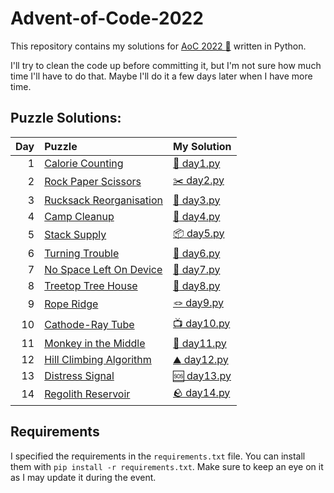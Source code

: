# Advent-of-Code-2022

This repository contains my solutions for [AoC 2022 :christmas_tree:](https://adventofcode.com/2022) written in Python.

I'll try to clean the code up before committing it, but I'm not sure how much time I'll have to do that.
Maybe I'll do it a few days later when I have more time.

## Puzzle Solutions:
| Day | Puzzle                                                          | My Solution                                 |
|----:|:----------------------------------------------------------------|:--------------------------------------------|
|   1 | [Calorie Counting](https://adventofcode.com/2022/day/1)         | [:pretzel: day1.py](Day01/day01.py)         |
|   2 | [Rock Paper Scissors](https://adventofcode.com/2022/day/2)      | [:scissors: day2.py](Day02/day02.py)        |
|   3 | [Rucksack Reorganisation](https://adventofcode.com/2022/day/3)  | [:school_satchel: day3.py](Day03/day03.py)  |
|   4 | [Camp Cleanup](https://adventofcode.com/2022/day/4)             | [:broom: day4.py](Day04/day04.py)           |
|   5 | [Stack Supply](https://adventofcode.com/2022/day/5)             | [:package: day5.py](Day05/day05.py)         |
|   6 | [Turning Trouble](https://adventofcode.com/2022/day/6)          | [:signal_strength: day6.py](Day06/day06.py) |
|   7 | [No Space Left On Device](https://adventofcode.com/2022/day/7)  | [:floppy_disk: day7.py](Day07/day07.py)     |
|   8 | [Treetop Tree House](https://adventofcode.com/2022/day/8)       | [:evergreen_tree: day8.py](Day08/day08.py)  |
|   9 | [Rope Ridge](https://adventofcode.com/2022/day/9)               | [:knot: day9.py](Day09/day09.py)            |
|  10 | [Cathode-Ray Tube](https://adventofcode.com/2022/day/10)        | [:tv: day10.py](Day10/day10.py)             |
|  11 | [Monkey in the Middle](https://adventofcode.com/2022/day/11)    | [:monkey: day11.py](Day11/day11.py)         |
|  12 | [Hill Climbing Algorithm](https://adventofcode.com/2022/day/12) | [:mountain: day12.py](Day12/day12.py)       |
|  13 | [Distress Signal](https://adventofcode.com/2022/day/13)         | [:sos: day13.py](Day13/day13.py)            |
|  14 | [Regolith Reservoir](https://adventofcode.com/2022/day/14)      | [:rock: day14.py](Day14/day14.py)           |


## Requirements
I specified the requirements in the `requirements.txt` file. You can install them with `pip install -r requirements.txt`.
Make sure to keep an eye on it as I may update it during the event.
